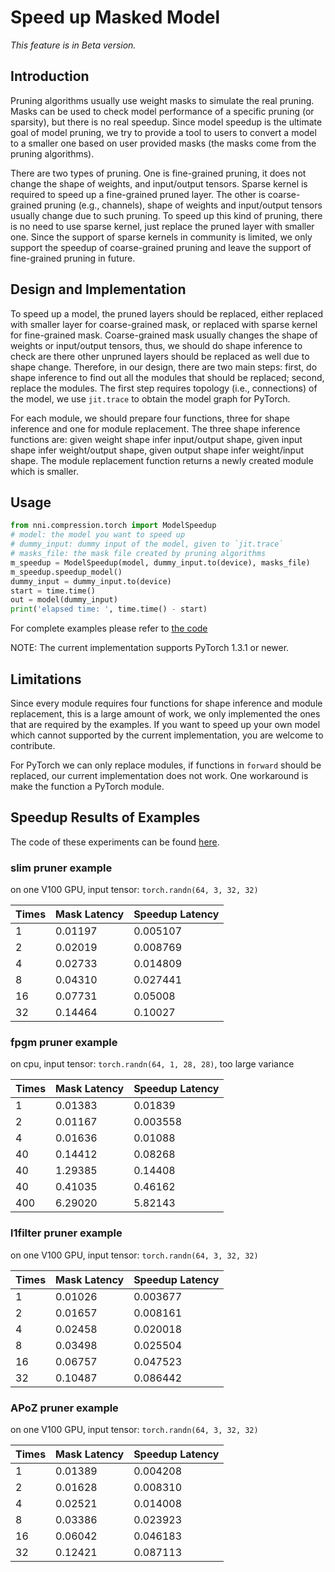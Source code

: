 # Speed up Masked Model

*This feature is in Beta version.*

## Introduction

Pruning algorithms usually use weight masks to simulate the real pruning. Masks can be used
to check model performance of a specific pruning (or sparsity), but there is no real speedup.
Since model speedup is the ultimate goal of model pruning, we try to provide a tool to users
to convert a model to a smaller one based on user provided masks (the masks come from the
pruning algorithms).

There are two types of pruning. One is fine-grained pruning, it does not change the shape of weights, and input/output tensors. Sparse kernel is required to speed up a fine-grained pruned layer. The other is coarse-grained pruning (e.g., channels), shape of weights and input/output tensors usually change due to such pruning. To speed up this kind of pruning, there is no need to use sparse kernel, just replace the pruned layer with smaller one. Since the support of sparse kernels in community is limited, we only support the speedup of coarse-grained pruning and leave the support of fine-grained pruning in future.

## Design and Implementation

To speed up a model, the pruned layers should be replaced, either replaced with smaller layer for coarse-grained mask, or replaced with sparse kernel for fine-grained mask. Coarse-grained mask usually changes the shape of weights or input/output tensors, thus, we should do shape inference to check are there other unpruned layers should be replaced as well due to shape change. Therefore, in our design, there are two main steps: first, do shape inference to find out all the modules that should be replaced; second, replace the modules. The first step requires topology (i.e., connections) of the model, we use `jit.trace` to obtain the model graph for PyTorch.

For each module, we should prepare four functions, three for shape inference and one for module replacement. The three shape inference functions are: given weight shape infer input/output shape, given input shape infer weight/output shape, given output shape infer weight/input shape. The module replacement function returns a newly created module which is smaller.

## Usage

```python
from nni.compression.torch import ModelSpeedup
# model: the model you want to speed up
# dummy_input: dummy input of the model, given to `jit.trace`
# masks_file: the mask file created by pruning algorithms
m_speedup = ModelSpeedup(model, dummy_input.to(device), masks_file)
m_speedup.speedup_model()
dummy_input = dummy_input.to(device)
start = time.time()
out = model(dummy_input)
print('elapsed time: ', time.time() - start)
```
For complete examples please refer to [the code](https://github.com/microsoft/nni/tree/v1.9/examples/model_compress/model_speedup.py)

NOTE: The current implementation supports PyTorch 1.3.1 or newer.

## Limitations

Since every module requires four functions for shape inference and module replacement, this is a large amount of work, we only implemented the ones that are required by the examples. If you want to speed up your own model which cannot supported by the current implementation, you are welcome to contribute.

For PyTorch we can only replace modules, if functions in `forward` should be replaced, our current implementation does not work. One workaround is make the function a PyTorch module.

## Speedup Results of Examples

The code of these experiments can be found [here](https://github.com/microsoft/nni/tree/v1.9/examples/model_compress/model_speedup.py).

### slim pruner example

on one V100 GPU,
input tensor: `torch.randn(64, 3, 32, 32)`

|Times| Mask Latency| Speedup Latency |
|---|---|---|
| 1 | 0.01197 | 0.005107 |
| 2 | 0.02019 | 0.008769 |
| 4 | 0.02733 | 0.014809 |
| 8 | 0.04310 | 0.027441 |
| 16 | 0.07731 | 0.05008 |
| 32 | 0.14464 | 0.10027 |

### fpgm pruner example

on cpu,
input tensor: `torch.randn(64, 1, 28, 28)`,
too large variance

|Times| Mask Latency| Speedup Latency |
|---|---|---|
| 1 | 0.01383 | 0.01839 |
| 2 | 0.01167 | 0.003558 |
| 4 | 0.01636 | 0.01088 |
| 40 | 0.14412 | 0.08268 |
| 40 | 1.29385 | 0.14408 |
| 40 | 0.41035 | 0.46162 |
| 400 | 6.29020 | 5.82143 |

### l1filter pruner example

on one V100 GPU,
input tensor: `torch.randn(64, 3, 32, 32)`

|Times| Mask Latency| Speedup Latency |
|---|---|---|
| 1 | 0.01026 | 0.003677 |
| 2 | 0.01657 | 0.008161 |
| 4 | 0.02458 | 0.020018 |
| 8 | 0.03498 | 0.025504 |
| 16 | 0.06757 | 0.047523 |
| 32 | 0.10487 | 0.086442 |

### APoZ pruner example

on one V100 GPU,
input tensor: `torch.randn(64, 3, 32, 32)`

|Times| Mask Latency| Speedup Latency |
|---|---|---|
| 1 | 0.01389 | 0.004208 |
| 2 | 0.01628 | 0.008310 |
| 4 | 0.02521 | 0.014008 |
| 8 | 0.03386 | 0.023923 |
| 16 | 0.06042 | 0.046183 |
| 32 | 0.12421 | 0.087113 |
